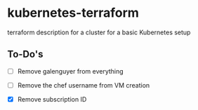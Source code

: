 # kubernetes-terraform

terraform description for a cluster for a basic Kubernetes setup


## To-Do's

- [ ] Remove galenguyer from everything

- [ ] Remove the chef username from VM creation

- [X] Remove subscription ID
